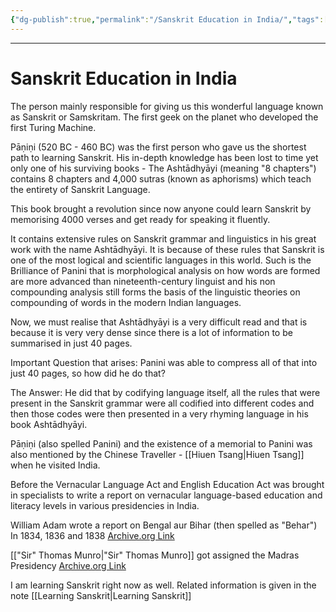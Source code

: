 ```yaml
---
{"dg-publish":true,"permalink":"/Sanskrit Education in India/","tags":["IndicCulture","History"]}
---
```



---
# Sanskrit Education in India
The person mainly responsible for giving us this wonderful language known as Sanskrit or Samskritam.
The first geek on the planet who developed the first Turing Machine.

Pāṇiṇi (520 BC - 460 BC) was the first person who gave us the shortest path to learning Sanskrit. His in-depth knowledge has been lost to time yet only one of his surviving books - The Ashtādhyāyi (meaning "8 chapters") contains 8 chapters and 4,000 sutras (known as aphorisms) which teach the entirety of Sanskrit Language.

This book brought a revolution since now anyone could learn Sanskrit by memorising 4000 verses and get ready for speaking it fluently.

It contains extensive rules on Sanskrit grammar and linguistics in his great work with the name Ashtādhyāyi. It is because of these rules that Sanskrit is one of the most logical and scientific languages in this world. Such is the Brilliance of Panini that is morphological analysis on how words are formed are more advanced than nineteenth-century linguist and his non compounding analysis still forms the basis of the linguistic theories on compounding of words in the modern Indian languages.


Now, we must realise that Ashtādhyāyi is a very difficult read and that is because it is very very dense since there is a lot of information to be summarised in just 40 pages. 

Important Question that arises: Panini was able to compress all of that into just 40 pages, so how did he do that?

The Answer:
He did that by codifying language itself, all the rules that were present in the Sanskrit grammar were all codified into different codes and then those codes were then presented in a very rhyming language in his book Ashtādhyāyi.

Pāṇiṇi (also spelled Panini) and the existence of a memorial to Panini was also mentioned by the Chinese Traveller - [[Hiuen Tsang\|Hiuen Tsang]] when he visited India.

Before the Vernacular Language Act and English Education Act was brought in specialists to write a report on vernacular language-based education and literacy levels in various presidencies in India.

William Adam wrote a report on Bengal aur Bihar (then spelled as "Behar") In 1834, 1836 and 1838
[Archive.org Link](https://archive.org/details/AdamsReportsOnVernacularEducationInBengalAndBeharcalcutta1868/mode/1up)

[["Sir" Thomas Munro\|"Sir" Thomas Munro]] got assigned the Madras Presidency
[Archive.org Link](https://archive.org/details/sirthomasmunrobr0000brad)

I am learning Sanskrit right now as well.
Related information is given in the note [[Learning Sanskrit\|Learning Sanskrit]]

